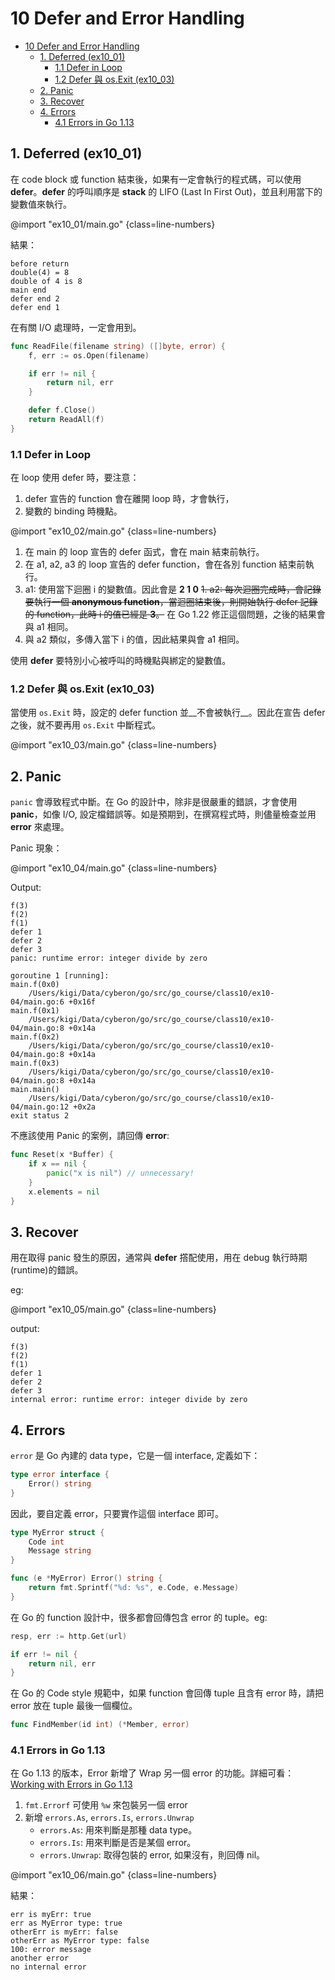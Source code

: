# 10 Defer and Error Handling

<!-- @import "[TOC]" {cmd="toc" depthFrom=1 depthTo=3 orderedList=false} -->

<!-- code_chunk_output -->

- [10 Defer and Error Handling](#10-defer-and-error-handling)
  - [1. Deferred (ex10_01)](#1-deferred-ex10_01)
    - [1.1 Defer in Loop](#11-defer-in-loop)
    - [1.2 Defer 與 os.Exit (ex10_03)](#12-defer-與-osexit-ex10_03)
  - [2. Panic](#2-panic)
  - [3. Recover](#3-recover)
  - [4. Errors](#4-errors)
    - [4.1 Errors in Go 1.13](#41-errors-in-go-113)

<!-- /code_chunk_output -->

## 1. Deferred (ex10_01)

在 code block 或 function 結束後，如果有一定會執行的程式碼，可以使用 __defer__。__defer__ 的呼叫順序是 __stack__ 的 LIFO (Last In First Out)，並且利用當下的變數值來執行。

@import "ex10_01/main.go" {class=line-numbers}

結果：

```text {.line-numbers}
before return
double(4) = 8
double of 4 is 8
main end
defer end 2
defer end 1
```

在有關 I/O 處理時，一定會用到。

```go {.line-numbers}
func ReadFile(filename string) ([]byte, error) {
    f, err := os.Open(filename)

    if err != nil {
        return nil, err
    }

    defer f.Close()
    return ReadAll(f)
}
```

### 1.1 Defer in Loop

在 loop 使用 defer 時，要注意：

1. defer 宣告的 function 會在離開 loop 時，才會執行，
1. 變數的 binding 時機點。

@import "ex10_02/main.go" {class=line-numbers}

1. 在 main 的 loop 宣告的 defer 函式，會在 main 結束前執行。
1. 在 a1, a2, a3 的 loop 宣告的 defer function，會在各別 function 結束前執行。
1. a1: 使用當下迴圈 i 的變數值。因此會是 __2 1 0__
~~1. a2: 每次迴圈完成時，會記錄要執行一個 __anonymous function__，當迴圈結束後，則開始執行 defer 記錄的 function，此時 i 的值已經是 __3__。~~ 在 Go 1.22 修正這個問題，之後的結果會與 a1 相同。
1. 與 a2 類似，多傳入當下 i 的值，因此結果與會 a1 相同。

使用 __defer__ 要特別小心被呼叫的時機點與綁定的變數值。

### 1.2 Defer 與 os.Exit (ex10_03)

當使用 `os.Exit` 時，設定的 defer function 並__不會被執行__。因此在宣告 defer 之後，就不要再用 `os.Exit` 中斷程式。

@import "ex10_03/main.go" {class=line-numbers}

## 2. Panic

`panic` 會導致程式中斷。在 Go 的設計中，除非是很嚴重的錯誤，才會使用 __panic__，如像 I/O, 設定檔錯誤等。如是預期到，在撰寫程式時，則儘量檢查並用 __error__ 來處理。

Panic 現象：

@import "ex10_04/main.go" {class=line-numbers}

Output:

```text {.line-numbers}
f(3)
f(2)
f(1)
defer 1
defer 2
defer 3
panic: runtime error: integer divide by zero

goroutine 1 [running]:
main.f(0x0)
    /Users/kigi/Data/cyberon/go/src/go_course/class10/ex10-04/main.go:6 +0x16f
main.f(0x1)
    /Users/kigi/Data/cyberon/go/src/go_course/class10/ex10-04/main.go:8 +0x14a
main.f(0x2)
    /Users/kigi/Data/cyberon/go/src/go_course/class10/ex10-04/main.go:8 +0x14a
main.f(0x3)
    /Users/kigi/Data/cyberon/go/src/go_course/class10/ex10-04/main.go:8 +0x14a
main.main()
    /Users/kigi/Data/cyberon/go/src/go_course/class10/ex10-04/main.go:12 +0x2a
exit status 2
```

不應該使用 Panic 的案例，請回傳 __error__:

```go {.line-numbers}
func Reset(x *Buffer) {
    if x == nil {
        panic("x is nil") // unnecessary!
    }
    x.elements = nil
}
```

## 3. Recover

用在取得 panic 發生的原因，通常與 __defer__ 撘配使用，用在 debug 執行時期(runtime)的錯誤。

eg:

@import "ex10_05/main.go" {class=line-numbers}

output:

```text
f(3)
f(2)
f(1)
defer 1
defer 2
defer 3
internal error: runtime error: integer divide by zero
```

## 4. Errors

`error` 是 Go 內建的 data type，它是一個 interface, 定義如下：

```go {.line-numbers}
type error interface {
    Error() string
}
```

因此，要自定義 error，只要實作這個 interface 即可。

```go {.line-numbers}
type MyError struct {
    Code int
    Message string
}

func (e *MyError) Error() string {
    return fmt.Sprintf("%d: %s", e.Code, e.Message)
}
```

在 Go 的 function 設計中，很多都會回傳包含 error 的 tuple。eg:

```go {.line-numbers}
resp, err := http.Get(url)

if err != nil {
    return nil, err
}
```

在 Go 的 Code style 規範中，如果 function 會回傳 tuple 且含有 error 時，請把 error 放在 tuple 最後一個欄位。

```go {.line-numbers}
func FindMember(id int) (*Member, error)
```

### 4.1 Errors in Go 1.13

在 Go 1.13 的版本，Error 新增了 Wrap 另一個 error 的功能。詳細可看：[Working with Errors in Go 1.13](https://blog.golang.org/go1.13-errors)

1. `fmt.Errorf` 可使用 `%w` 來包裝另一個 error
1. 新增 `errors.As`, `errors.Is`, `errors.Unwrap`
    - `errors.As`: 用來判斷是那種 data type。
    - `errors.Is`: 用來判斷是否是某個 error。
    - `errors.Unwrap`: 取得包裝的 error, 如果沒有，則回傳 nil。

@import "ex10_06/main.go" {class=line-numbers}

結果：

```text {.line-numbers}
err is myErr: true
err as MyError type: true
otherErr is myErr: false
otherErr as MyError type: false
100: error message
another error
no internal error
```
